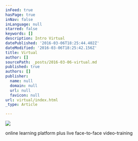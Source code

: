 ```yaml
---
inFeed: true
hasPage: true
inNav: false
inLanguage: null
starred: false
keywords: []
description: Intro Virtual
datePublished: '2016-03-06T18:25:44.402Z'
dateModified: '2016-03-06T18:25:42.156Z'
title: Virtual
author: []
sourcePath: _posts/2016-03-06-virtual.md
published: true
authors: []
publisher:
  name: null
  domain: null
  url: null
  favicon: null
url: virtual/index.html
_type: Article

---
```

![](https://the-grid-user-content.s3-us-west-2.amazonaws.com/39291e1b-301e-4e39-839c-f010c95ead99.jpg)

online learning platform plus live face-to-face video-training